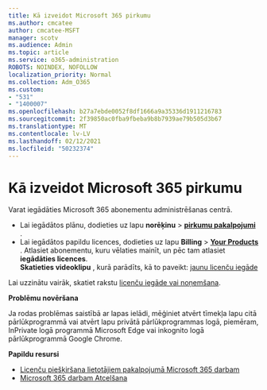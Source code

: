 ```yaml
---
title: Kā izveidot Microsoft 365 pirkumu
ms.author: cmcatee
author: cmcatee-MSFT
manager: scotv
ms.audience: Admin
ms.topic: article
ms.service: o365-administration
ROBOTS: NOINDEX, NOFOLLOW
localization_priority: Normal
ms.collection: Adm_O365
ms.custom:
- "531"
- "1400007"
ms.openlocfilehash: b27a7ebde0052f8df1666a9a35336d1911216783
ms.sourcegitcommit: 2f39850ac0fba9fbeba9b8b7939ae79b505d3b67
ms.translationtype: MT
ms.contentlocale: lv-LV
ms.lasthandoff: 02/12/2021
ms.locfileid: "50232374"
---
```

# <a name="how-to-make-a-microsoft-365-purchase"></a>Kā izveidot Microsoft 365 pirkumu

Varat iegādāties Microsoft 365 abonementu administrēšanas centrā.
  
- Lai iegādātos plānu, dodieties uz lapu **norēķinu** \> **[pirkumu pakalpojumi](https://go.microsoft.com/fwlink/p/?linkid=868433)** .
- Lai iegādātos papildu licences, dodieties uz lapu **Billing** \> **[Your Products](https://go.microsoft.com/fwlink/p/?linkid=842054)** . Atlasiet abonementu, kuru vēlaties mainīt, un pēc tam atlasiet **iegādāties licences**. \
**Skatieties videoklipu** , kurā parādīts, kā to paveikt: [jaunu licenču iegāde](https://go.microsoft.com/fwlink/p/?linkid=2154857)
  
Lai uzzinātu vairāk, skatiet rakstu [licenču iegāde vai noņemšana](https://docs.microsoft.com/microsoft-365/commerce/licenses/buy-licenses).

**Problēmu novēršana**

Ja rodas problēmas saistībā ar lapas ielādi, mēģiniet atvērt tīmekļa lapu citā pārlūkprogrammā vai atvērt lapu privātā pārlūkprogrammas logā, piemēram, InPrivate logā programmā Microsoft Edge vai inkognito logā pārlūkprogrammā Google Chrome.

**Papildu resursi**
  
- [Licenču piešķiršana lietotājiem pakalpojumā Microsoft 365 darbam](https://docs.microsoft.com/microsoft-365/admin/add-users/add-users)
- [Microsoft 365 darbam Atcelšana](https://docs.microsoft.com/microsoft-365/commerce/subscriptions/cancel-your-subscription)